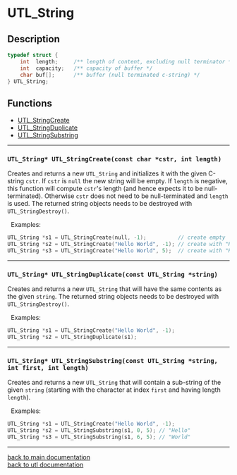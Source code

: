 # UTL_String

## Description

```c
typedef struct {
    int  length;     /** length of content, excluding null terminator */
    int  capacity;   /** capacity of buffer */
    char buf[];      /** buffer (null terminated c-string) */
} UTL_String;
```

## Functions

* [UTL_StringCreate](#stringcreate)
* [UTL_StringDuplicate](#stringduplicate)
* [UTL_StringSubstring](#stringsubstring)

---

<div name="stringcreate"></div>

### `UTL_String* UTL_StringCreate(const char *cstr, int length)`

Creates and returns a new `UTL_String` and initializes it with the given C-string `cstr`.
If `cstr` is `null` the new string will be empty. If `length` is negative, this function will compute `cstr`'s length (and hence expects it to be null-terminated).
Otherwise `cstr` does not need to be null-terminated and `length` is used.
The returned string objects needs to be destroyed with `UTL_StringDestroy()`.

&nbsp;&nbsp;Examples:
```c
UTL_String *s1 = UTL_StringCreate(null, -1);          // create empty
UTL_String *s2 = UTL_StringCreate("Hello World", -1); // create with "Hello World"
UTL_String *s3 = UTL_StringCreate("Hello World", 5);  // create with "Hello"
```

---

<div name="stringduplicate"></div>

### `UTL_String* UTL_StringDuplicate(const UTL_String *string)`

Creates and returns a new `UTL_String` that will have the same contents as the given `string`.
The returned string objects needs to be destroyed with `UTL_StringDestroy()`.

&nbsp;&nbsp;Examples:
```c
UTL_String *s1 = UTL_StringCreate("Hello World", -1);
UTL_String *s2 = UTL_StringDuplicate(s1);
```

---

<div name="stringsubstring"></div>

### `UTL_String* UTL_StringSubstring(const UTL_String *string, int first, int length)`

Creates and returns a new `UTL_String` that will contain a sub-string of the given `string` (starting with the character at index `first` and having length `length`).


&nbsp;&nbsp;Examples:
```c
UTL_String *s1 = UTL_StringCreate("Hello World", -1);
UTL_String *s2 = UTL_StringSubstring(s1, 0, 5); // "Hello"
UTL_String *s3 = UTL_StringSubstring(s1, 6, 5); // "World"
```

---

[back to main documentation](readme.md) <br>
[back to utl documentation](utl.md)
